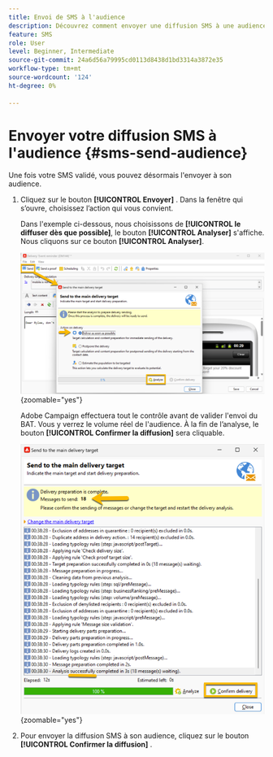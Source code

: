 ```yaml
---
title: Envoi de SMS à l'audience
description: Découvrez comment envoyer une diffusion SMS à une audience
feature: SMS
role: User
level: Beginner, Intermediate
source-git-commit: 24a6d56a79995cd0113d8438d1bd3314a3872e35
workflow-type: tm+mt
source-wordcount: '124'
ht-degree: 0%

---
```



# Envoyer votre diffusion SMS à l&#39;audience {#sms-send-audience}

Une fois votre SMS validé, vous pouvez désormais l&#39;envoyer à son audience.

1. Cliquez sur le bouton **[!UICONTROL Envoyer]** .
Dans la fenêtre qui s’ouvre, choisissez l’action qui vous convient.

   Dans l&#39;exemple ci-dessous, nous choisissons de **[!UICONTROL le diffuser dès que possible]**, le bouton **[!UICONTROL Analyser]** s&#39;affiche. Nous cliquons sur ce bouton **[!UICONTROL Analyser]**.

   ![](assets/send_action.png){zoomable="yes"}

   Adobe Campaign effectuera tout le contrôle avant de valider l&#39;envoi du BAT. Vous y verrez le volume réel de l&#39;audience. À la fin de l’analyse, le bouton **[!UICONTROL Confirmer la diffusion]** sera cliquable.

   ![](assets/send_analyze.png){zoomable="yes"}

1. Pour envoyer la diffusion SMS à son audience, cliquez sur le bouton **[!UICONTROL Confirmer la diffusion]** .
